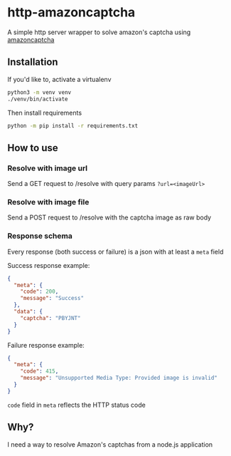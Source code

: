 # http-amazoncaptcha

A simple http server wrapper to solve amazon's captcha using [amazoncaptcha](https://pypi.org/project/amazoncaptcha/)

## Installation

If you'd like to, activate a virtualenv

```bash
python3 -m venv venv
./venv/bin/activate
```

Then install requirements

```bash
python -m pip install -r requirements.txt
```

## How to use

### Resolve with image url

Send a GET request to /resolve with query params `?url=<imageUrl>`

### Resolve with image file

Send a POST request to /resolve with the captcha image as raw body

### Response schema

Every response (both success or failure) is a json with at least a `meta` field

Success response example:

```json
{
  "meta": {
    "code": 200,
    "message": "Success"
  },
  "data": {
    "captcha": "PBYJNT"
  }
}
```

Failure response example:

```json
{
  "meta": {
    "code": 415,
    "message": "Unsupported Media Type: Provided image is invalid"
  }
}
```

`code` field in `meta` reflects the HTTP status code

## Why?

I need a way to resolve Amazon's captchas from a node.js application
